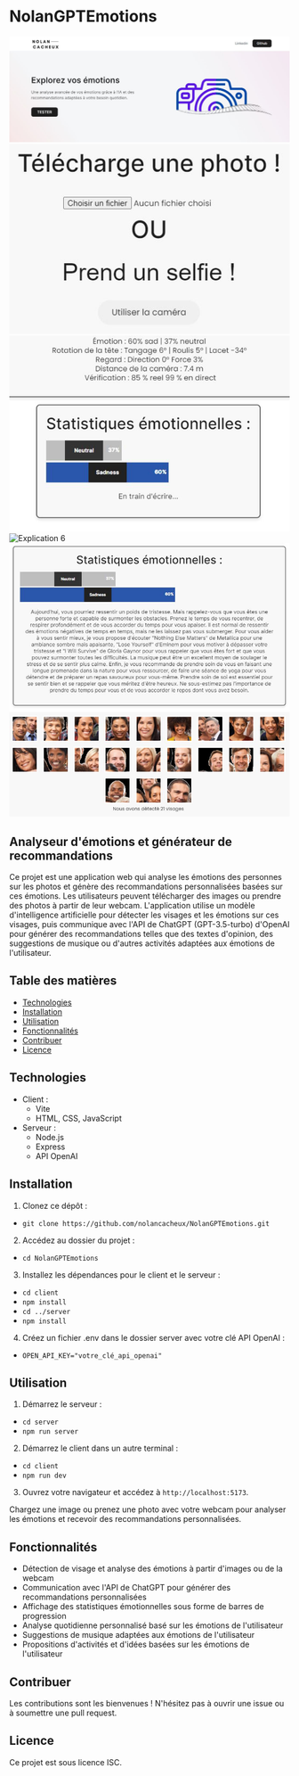 # NolanGPTEmotions

<style>
    img:hover {
        opacity: 0.7;
    }
</style>

<img src="/client/photos/explication1.JPG" alt="Explication"/>
<img src="/client/photos/explication2.JPG" alt="Explication 2"/>
<img src="/client/photos/explication3.JPG" alt="Explication 3"/>
<img src="/client/photos/explication6.JPG" alt="Explication 6"/>
<img src="/client/photos/explication5.JPG" alt="Explication 4"/>
<img src="/client/photos/explication4.JPG" alt="Explication 5"/>

## Analyseur d'émotions et générateur de recommandations

Ce projet est une application web qui analyse les émotions des personnes sur les photos et génère des recommandations personnalisées basées sur ces émotions. Les utilisateurs peuvent télécharger des images ou prendre des photos à partir de leur webcam. L'application utilise un modèle d'intelligence artificielle pour détecter les visages et les émotions sur ces visages, puis communique avec l'API de ChatGPT (GPT-3.5-turbo) d'OpenAI pour générer des recommandations telles que des textes d'opinion, des suggestions de musique ou d'autres activités adaptées aux émotions de l'utilisateur.

## Table des matières

- [Technologies](#technologies)
- [Installation](#installation)
- [Utilisation](#utilisation)
- [Fonctionnalités](#fonctionnalités)
- [Contribuer](#contribuer)
- [Licence](#licence)

## Technologies

- Client :
  - Vite
  - HTML, CSS, JavaScript
- Serveur :
  - Node.js
  - Express
  - API OpenAI

## Installation

1. Clonez ce dépôt :
- `git clone https://github.com/nolancacheux/NolanGPTEmotions.git`

2. Accédez au dossier du projet :
- `cd NolanGPTEmotions`

3. Installez les dépendances pour le client et le serveur :

- `cd client`
- `npm install`
- `cd ../server`
- `npm install`

4. Créez un fichier .env dans le dossier server avec votre clé API OpenAI :
- `OPEN_API_KEY="votre_clé_api_openai"`


## Utilisation

1. Démarrez le serveur :
- `cd server`
- `npm run server`

2. Démarrez le client dans un autre terminal :
- `cd client`
- `npm run dev`

3. Ouvrez votre navigateur et accédez à `http://localhost:5173`.

Chargez une image ou prenez une photo avec votre webcam pour analyser les émotions et recevoir des recommandations personnalisées.

## Fonctionnalités

- Détection de visage et analyse des émotions à partir d'images ou de la webcam
- Communication avec l'API de ChatGPT pour générer des recommandations personnalisées
- Affichage des statistiques émotionnelles sous forme de barres de progression
- Analyse quotidienne personnalisé basé sur les émotions de l'utilisateur
- Suggestions de musique adaptées aux émotions de l'utilisateur
- Propositions d'activités et d'idées basées sur les émotions de l'utilisateur

## Contribuer

Les contributions sont les bienvenues ! N'hésitez pas à ouvrir une issue ou à soumettre une pull request.

## Licence

Ce projet est sous licence ISC.